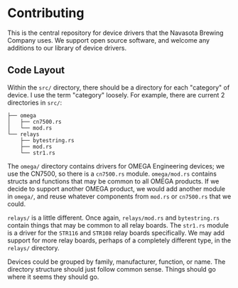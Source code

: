 # Contributing
This is the central repository for device drivers that the Navasota Brewing Company uses. We support open source software, and welcome any additions to our library of device drivers.

## Code Layout
Within the `src/` directory, there should be a directory for each "category" of device. I use the term "category" loosely. For example, there are current 2 directories in `src/`:

```
├── omega
│   ├── cn7500.rs
│   └── mod.rs
└── relays
    ├── bytestring.rs
    ├── mod.rs
    └── str1.rs
```

The `omega/` directory contains drivers for OMEGA Engineering devices; we use the CN7500, so there is a `cn7500.rs` module. `omega/mod.rs` contains structs and functions that may be common to all OMEGA products. If we decide to support another OMEGA product, we would add another module in `omega/`, and reuse whatever components from `mod.rs` or `cn7500.rs` that we could.

`relays/` is a little different. Once again, `relays/mod.rs` and `bytestring.rs` contain things that may be common to all relay boards. The `str1.rs` module is a driver for the `STR116` and `STR108` relay boards specifically. We may add support for more relay boards, perhaps of a completely different type, in the `relays/` directory.

Devices could be grouped by family, manufacturer, function, or name. The directory structure should just follow common sense. Things should go where it seems they should go.